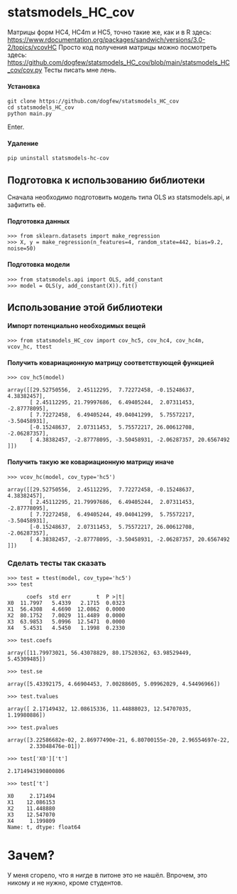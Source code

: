 # statsmodels_HC_cov
Матрицы форм HC4, HC4m и HC5, точно такие же, как и в R здесь: https://www.rdocumentation.org/packages/sandwich/versions/3.0-2/topics/vcovHC
Просто код получения матрицы можно посмотреть здесь: https://github.com/dogfew/statsmodels_HC_cov/blob/main/statsmodels_HC_cov/cov.py
Тесты писать мне лень. 

#### Установка
```
git clone https://github.com/dogfew/statsmodels_HC_cov
cd statsmodels_HC_cov
python main.py 
```
Enter.
#### Удаление
```
pip uninstall statsmodels-hc-cov
```
## Подготовка к использованию библиотеки

Сначала необходимо подготовить модель типа OLS из statsmodels.api, и зафитить её.

#### Подготовка данных
```
>>> from sklearn.datasets import make_regression
>>> X, y = make_regression(n_features=4, random_state=442, bias=9.2, noise=50)
```
#### Подготовка модели
```
>>> from statsmodels.api import OLS, add_constant
>>> model = OLS(y, add_constant(X)).fit()
```

## Использование этой библиотеки
#### Импорт потенциально необходимых вещей
```
>>> from statsmodels_HC_cov import cov_hc5, cov_hc4, cov_hc4m, vcov_hc, ttest
```
#### Получить ковариационную матрицу соответствующей функцией
```
>>> cov_hc5(model)

array([[29.52750556,  2.45112295,  7.72272458, -0.15248637,  4.38382457],
       [ 2.45112295, 21.79997686,  6.49405244,  2.07311453, -2.87778095],
       [ 7.72272458,  6.49405244, 49.04041299,  5.75572217, -3.50458931],
       [-0.15248637,  2.07311453,  5.75572217, 26.00612708, -2.06287357],
       [ 4.38382457, -2.87778095, -3.50458931, -2.06287357, 20.6567492 ]])
```
#### Получить такую же ковариационную матрицу иначе
```
>>> vcov_hc(model, cov_type='hc5')

array([[29.52750556,  2.45112295,  7.72272458, -0.15248637,  4.38382457],
       [ 2.45112295, 21.79997686,  6.49405244,  2.07311453, -2.87778095],
       [ 7.72272458,  6.49405244, 49.04041299,  5.75572217, -3.50458931],
       [-0.15248637,  2.07311453,  5.75572217, 26.00612708, -2.06287357],
       [ 4.38382457, -2.87778095, -3.50458931, -2.06287357, 20.6567492 ]])
```

### Сделать тесты так сказать
```
>>> test = ttest(model, cov_type='hc5')
>>> test

      coefs  std err        t  P >|t|
X0  11.7997   5.4339   2.1715  0.0323
X1  56.4308   4.6690  12.0862  0.0000
X2  80.1752   7.0029  11.4489  0.0000
X3  63.9853   5.0996  12.5471  0.0000
X4   5.4531   4.5450   1.1998  0.2330

>>> test.coefs 

array([11.79973021, 56.43078829, 80.17520362, 63.98529449,  5.45309485])

>>> test.se

array([5.43392175, 4.66904453, 7.00288605, 5.09962029, 4.54496966])

>>> test.tvalues

array([ 2.17149432, 12.08615336, 11.44888023, 12.54707035,  1.19980886])

>>> test.pvalues 

array([3.22586682e-02, 2.86977490e-21, 6.80700155e-20, 2.96554697e-22,
       2.33048476e-01])
       
>>> test['X0']['t']

2.1714943190800806

>>> test['t']

X0     2.171494
X1    12.086153
X2    11.448880
X3    12.547070
X4     1.199809
Name: t, dtype: float64
```
# Зачем?

У меня сгорело, что я нигде в питоне это не нашёл. Впрочем, это никому и не нужно, кроме студентов.
